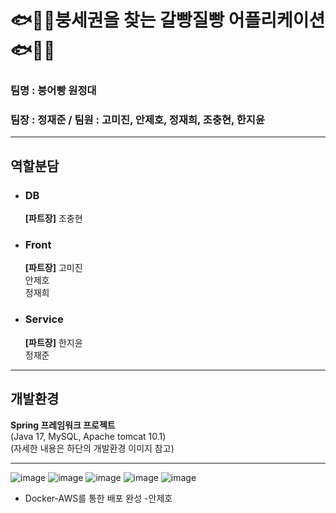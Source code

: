 # 🐟🐠🐡붕세권을 찾는 갈빵질빵 어플리케이션🐟🐠🐡<br>
### 팀명 : 붕어빵 원정대<br>
### 팀장 : 정재준 / 팀원 : 고미진, 안제호, 정재희, 조충현, 한지윤<br>

---

## 역할분담<br>
- ### DB<br>
  **[파트장]** 조충현<br>
- ### Front<br>
  **[파트장]** 고미진<br>
  안제호<br>
  정재희<br>
- ### Service <br>
  **[파트장]** 한지윤<br>
  정재준<br>

---

## 개발환경<br>
**Spring 프레임워크 프로젝트<br>**
(Java 17, MySQL, Apache tomcat 10.1)<br>
(자세한 내용은 하단의 개발환경 이미지 참고)<br>

---
![image](https://github.com/user-attachments/assets/cc828dfd-20fd-45e3-91c6-44b43f8e4635)
![image](https://github.com/user-attachments/assets/c3bc4957-0ba9-4862-a26f-536bb7d20b05)
![image](https://github.com/user-attachments/assets/731d8457-a2be-44c2-a7ac-51eb0959cb98)
![image](https://github.com/user-attachments/assets/1f38f58c-56d6-4044-9c20-2d2643d42b18)
![image](https://github.com/user-attachments/assets/b4b59554-431d-4e57-982f-ea4b2372f902)


- Docker-AWS를 통한 배포 완성 -안제호
